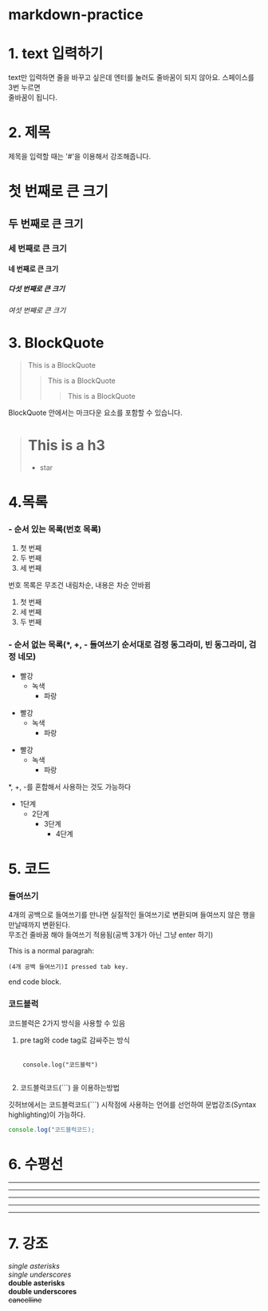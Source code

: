 # markdown-practice

# 1. text 입력하기   
text만 입력하면 줄을 바꾸고 싶은데 엔터를 눌러도 줄바꿈이 되지 않아요. 스페이스를 3번 누르면      
줄바꿈이 됩니다.

# 2. 제목
제목을 입력할 때는 '#'을 이용해서 강조해줍니다.
# 첫 번째로 큰 크기
## 두 번째로 큰 크기
### 세 번째로 큰 크기
#### 네 번째로 큰 크기
##### 다섯 번째로 큰 크기
###### 여섯 번째로 큰 크기

# 3. BlockQuote
> This is a BlockQuote
>   > This is a BlockQuote
>   >  >This is a BlockQuote

BlockQuote 안에서는 마크다운 요소를 포함할 수 있습니다.
> # This is a h3
> * star

# 4.목록
### - 순서 있는 목록(번호 목록) 
1. 첫 번째
2. 두 번째
3. 세 번째

   
번호 목록은 무조건 내림차순, 내용은 차순 안바뀜
1. 첫 번째
2. 세 번째
3. 두 번째

### - 순서 없는 목록(*, +, - 들여쓰기 순서대로 검정 동그라미, 빈 동그라미, 검정 네모)
  * 빨강
    * 녹색
      * 파랑

  + 빨강
    + 녹색
      + 파랑
     
  - 빨강
    - 녹색
      - 파랑
     
*, +, -를 혼합해서 사용하는 것도 가능하다   
* 1단계
  - 2단계
    + 3단계
      + 4단계

# 5. 코드
### 들여쓰기
4개의 공백으로 들여쓰기를 만나면 실질적인 들여쓰기로 변환되며 들여쓰지 않은 행을 만날때까지 변환된다.   
무조건 줄바꿈 해야 들여쓰기 적용됨(공백 3개가 아닌 그냥 enter 하기)   
   
This is a normal paragrah:

    (4개 공백 들여쓰기)I pressed tab key.
end code block.

### 코드블럭
코드블럭은 2가지 방식을 사용할 수 있음
1. pre tag와 code tag로 감싸주는 방식
<pre>
  <code>
    console.log("코드블럭")
  </code>
</pre>

2. 코드블럭코드(```) 을 이용하는방법
   
깃허브에서는 코드블럭코드(```) 시작점에 사용하는 언어를 선언하여 문법강조(Syntax highlighting)이 가능하다. 
```javascript
console.log("코드블럭코드);
```

# 6. 수평선
* * *
***
*****
- - -
--------------------------

# 7. 강조
*single asterisks*   
_single underscores_   
**double asterisks**   
__double underscores__   
~~cancelline~~   










